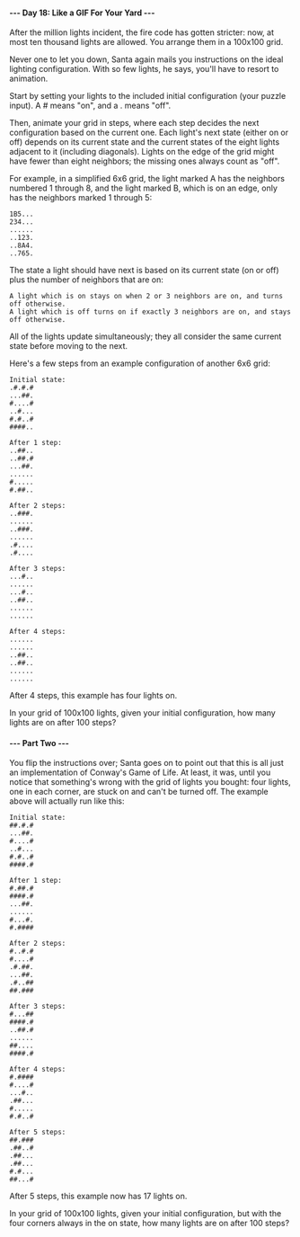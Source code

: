 #### --- Day 18: Like a GIF For Your Yard ---

After the million lights incident, the fire code has gotten stricter: now, at most ten thousand lights are allowed. You arrange them in a 100x100 grid.

Never one to let you down, Santa again mails you instructions on the ideal lighting configuration. With so few lights, he says, you'll have to resort to animation.

Start by setting your lights to the included initial configuration (your puzzle input). A # means "on", and a . means "off".

Then, animate your grid in steps, where each step decides the next configuration based on the current one. Each light's next state (either on or off) depends on its current state and the current states of the eight lights adjacent to it (including diagonals). Lights on the edge of the grid might have fewer than eight neighbors; the missing ones always count as "off".

For example, in a simplified 6x6 grid, the light marked A has the neighbors numbered 1 through 8, and the light marked B, which is on an edge, only has the neighbors marked 1 through 5:

    1B5...
    234...
    ......
    ..123.
    ..8A4.
    ..765.

The state a light should have next is based on its current state (on or off) plus the number of neighbors that are on:

    A light which is on stays on when 2 or 3 neighbors are on, and turns off otherwise.
    A light which is off turns on if exactly 3 neighbors are on, and stays off otherwise.

All of the lights update simultaneously; they all consider the same current state before moving to the next.

Here's a few steps from an example configuration of another 6x6 grid:

    Initial state:
    .#.#.#
    ...##.
    #....#
    ..#...
    #.#..#
    ####..
        
    After 1 step:
    ..##..
    ..##.#
    ...##.
    ......
    #.....
    #.##..
        
    After 2 steps:
    ..###.
    ......
    ..###.
    ......
    .#....
    .#....
        
    After 3 steps:
    ...#..
    ......
    ...#..
    ..##..
    ......
    ......
        
    After 4 steps:
    ......
    ......
    ..##..
    ..##..
    ......
    ......

After 4 steps, this example has four lights on.

In your grid of 100x100 lights, given your initial configuration, how many lights are on after 100 steps?

#### --- Part Two ---

You flip the instructions over; Santa goes on to point out that this is all just an implementation of Conway's Game of Life. At least, it was, until you notice that something's wrong with the grid of lights you bought: four lights, one in each corner, are stuck on and can't be turned off. The example above will actually run like this:

    Initial state:
    ##.#.#
    ...##.
    #....#
    ..#...
    #.#..#
    ####.#
        
    After 1 step:
    #.##.#
    ####.#
    ...##.
    ......
    #...#.
    #.####
        
    After 2 steps:
    #..#.#
    #....#
    .#.##.
    ...##.
    .#..##
    ##.###
        
    After 3 steps:
    #...##
    ####.#
    ..##.#
    ......
    ##....
    ####.#
        
    After 4 steps:
    #.####
    #....#
    ...#..
    .##...
    #.....
    #.#..#
        
    After 5 steps:
    ##.###
    .##..#
    .##...
    .##...
    #.#...
    ##...#

After 5 steps, this example now has 17 lights on.

In your grid of 100x100 lights, given your initial configuration, but with the four corners always in the on state, how many lights are on after 100 steps?
